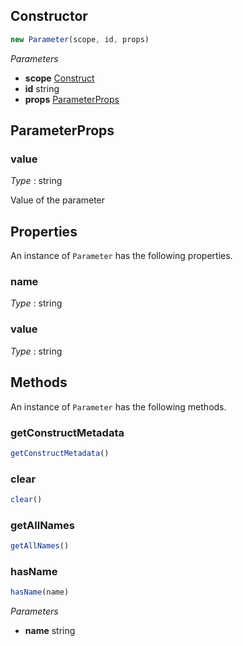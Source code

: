 <!--
!!!!!!!!!!!!!!!!!!!!!!!!!!!!!!!!!!!!!!!!!!!!!!!!!!!!!!!!!!!!!!!
!!                                                           !!
!!  This file has been automatically generated, do not edit  !!
!!                                                           !!
!!!!!!!!!!!!!!!!!!!!!!!!!!!!!!!!!!!!!!!!!!!!!!!!!!!!!!!!!!!!!!!
-->

## Constructor
```ts
new Parameter(scope, id, props)
```
_Parameters_
- __scope__ <span class="mono">[Construct](https://docs.aws.amazon.com/cdk/api/v2/docs/constructs.Construct.html)</span>
- __id__ <span class="mono">string</span>
- __props__ <span class="mono">[ParameterProps](#parameterprops)</span>
## ParameterProps


### value

_Type_ : <span class="mono">string</span>

Value of the parameter

## Properties
An instance of `Parameter` has the following properties.
### name

_Type_ : <span class="mono">string</span>

### value

_Type_ : <span class="mono">string</span>

## Methods
An instance of `Parameter` has the following methods.
### getConstructMetadata

```ts
getConstructMetadata()
```
### clear

```ts
clear()
```
### getAllNames

```ts
getAllNames()
```
### hasName

```ts
hasName(name)
```
_Parameters_
- __name__ <span class="mono">string</span>